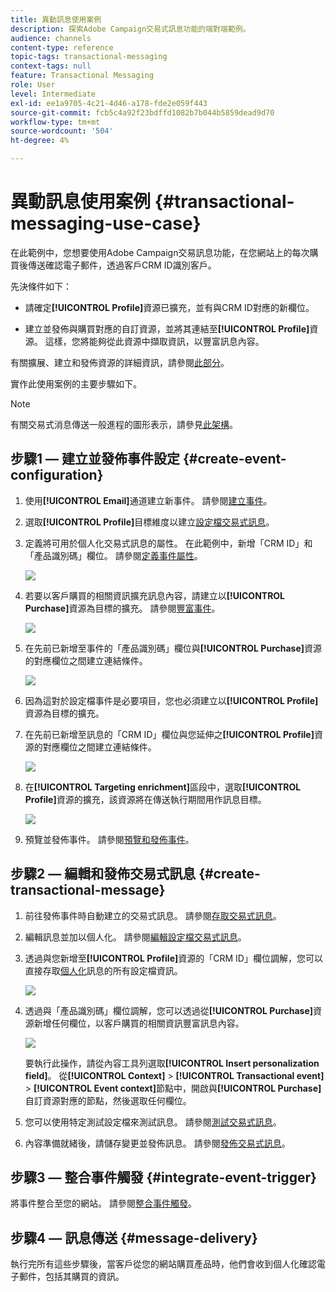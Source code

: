 ```yaml
---
title: 異動訊息使用案例
description: 探索Adobe Campaign交易式訊息功能的端對端範例。
audience: channels
content-type: reference
topic-tags: transactional-messaging
context-tags: null
feature: Transactional Messaging
role: User
level: Intermediate
exl-id: ee1a9705-4c21-4d46-a178-fde2e059f443
source-git-commit: fcb5c4a92f23bdffd1082b7b044b5859dead9d70
workflow-type: tm+mt
source-wordcount: '504'
ht-degree: 4%

---
```


# 異動訊息使用案例 {#transactional-messaging-use-case}

在此範例中，您想要使用Adobe Campaign交易訊息功能，在您網站上的每次購買後傳送確認電子郵件，透過客戶CRM ID識別客戶。

先決條件如下：

* 請確定&#x200B;**[!UICONTROL Profile]**&#x200B;資源已擴充，並有與CRM ID對應的新欄位。

* 建立並發佈與購買對應的自訂資源，並將其連結至&#x200B;**[!UICONTROL Profile]**&#x200B;資源。 這樣，您將能夠從此資源中擷取資訊，以豐富訊息內容。

有關擴展、建立和發佈資源的詳細資訊，請參閱[此部分](../../developing/using/key-steps-to-add-a-resource.md)。

實作此使用案例的主要步驟如下。

>[!NOTE]
>
>有關交易式消息傳送一般進程的圖形表示，請參見[此架構](../../channels/using/getting-started-with-transactional-msg.md#key-steps)。

## 步驟1 — 建立並發佈事件設定 {#create-event-configuration}

1. 使用&#x200B;**[!UICONTROL Email]**&#x200B;通道建立新事件。 請參閱[建立事件](../../channels/using/configuring-transactional-event.md#creating-an-event)。

1. 選取&#x200B;**[!UICONTROL Profile]**&#x200B;目標維度以建立[設定檔交易式訊息](../../channels/using/configuring-transactional-event.md#profile-based-transactional-messages)。

1. 定義將可用於個人化交易式訊息的屬性。 在此範例中，新增「CRM ID」和「產品識別碼」欄位。 請參閱[定義事件屬性](../../channels/using/configuring-transactional-event.md#defining-the-event-attributes)。

   ![](assets/message-center_usecase1.png)

1. 若要以客戶購買的相關資訊擴充訊息內容，請建立以&#x200B;**[!UICONTROL Purchase]**&#x200B;資源為目標的擴充。 請參閱[豐富事件](../../channels/using/configuring-transactional-event.md#enriching-the-transactional-message-content)。

   ![](assets/message-center_usecase2.png)

1. 在先前已新增至事件的「產品識別碼」欄位與&#x200B;**[!UICONTROL Purchase]**&#x200B;資源的對應欄位之間建立連結條件。

   ![](assets/message-center_usecase3.png)

1. 因為這對於設定檔事件是必要項目，您也必須建立以&#x200B;**[!UICONTROL Profile]**&#x200B;資源為目標的擴充。

1. 在先前已新增至訊息的「CRM ID」欄位與您延伸之&#x200B;**[!UICONTROL Profile]**&#x200B;資源的對應欄位之間建立連結條件。<!--What's the purpose to have created a CRM ID for this event and to have the CRM ID as a join condition? could it be any other field provided you created it in the event?-->

   ![](assets/message-center_usecase4.png)

1. 在&#x200B;**[!UICONTROL Targeting enrichment]**&#x200B;區段中，選取&#x200B;**[!UICONTROL Profile]**&#x200B;資源的擴充，該資源將在傳送執行期間用作訊息目標。

   ![](assets/message-center_usecase5.png)

1. 預覽並發佈事件。 請參閱[預覽和發佈事件](../../channels/using/publishing-transactional-event.md#previewing-and-publishing-the-event)。

## 步驟2 — 編輯和發佈交易式訊息 {#create-transactional-message}

1. 前往發佈事件時自動建立的交易式訊息。 請參閱[存取交易式訊息](../../channels/using/editing-transactional-message.md#accessing-transactional-messages)。

1. 編輯訊息並加以個人化。 請參閱[編輯設定檔交易式訊息](../../channels/using/editing-transactional-message.md#editing-profile-transactional-message)。

1. 透過與您新增至&#x200B;**[!UICONTROL Profile]**&#x200B;資源的「CRM ID」欄位調解，您可以直接存取[個人化](../../designing/using/personalization.md#inserting-a-personalization-field)訊息的所有設定檔資訊。

   ![](assets/message-center_usecase6.png)

1. 透過與「產品識別碼」欄位調解，您可以透過從&#x200B;**[!UICONTROL Purchase]**&#x200B;資源新增任何欄位，以客戶購買的相關資訊豐富訊息內容。

   ![](assets/message-center_usecase7.png)

   要執行此操作，請從內容工具列選取&#x200B;**[!UICONTROL Insert personalization field]**。 從&#x200B;**[!UICONTROL Context]** > **[!UICONTROL Transactional event]** > **[!UICONTROL Event context]**&#x200B;節點中，開啟與&#x200B;**[!UICONTROL Purchase]**&#x200B;自訂資源對應的節點，然後選取任何欄位。

1. 您可以使用特定測試設定檔來測試訊息。 請參閱[測試交易式訊息](../../channels/using/testing-transactional-message.md#testing-a-transactional-message)。

1. 內容準備就緒後，請儲存變更並發佈訊息。 請參閱[發佈交易式訊息](../../channels/using/publishing-transactional-message.md#publishing-a-transactional-message)。

## 步驟3 — 整合事件觸發 {#integrate-event-trigger}

將事件整合至您的網站。 請參閱[整合事件觸發](../../channels/using/getting-started-with-transactional-msg.md#integrate-event-trigger)。

## 步驟4 — 訊息傳送 {#message-delivery}

執行完所有這些步驟後，當客戶從您的網站購買產品時，他們會收到個人化確認電子郵件，包括其購買的資訊。
